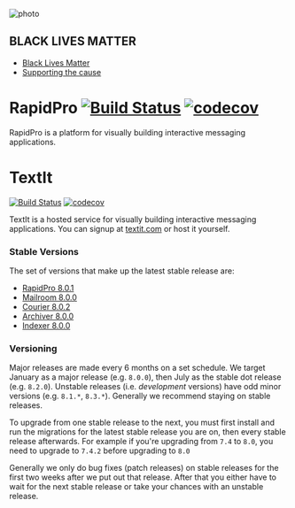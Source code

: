![photo](https://i.imgur.com/PKrSNGY.png)
## BLACK LIVES MATTER

- [Black Lives Matter](https://blacklivesmatter.com/)
- [Supporting the cause](https://act.unicefusa.org/blm)

# RapidPro [![Build Status](https://github.com/Ilhasoft/rapidpro/workflows/CI/badge.svg)](https://github.com/Ilhasoft/rapidpro/actions?query=workflow%3ACI) [![codecov](https://codecov.io/gh/rapidpro/rapidpro/branch/master/graph/badge.svg)](https://codecov.io/gh/rapidpro/rapidpro)

RapidPro is a platform for visually building interactive messaging applications.
# TextIt

[![Build Status](https://github.com/nyaruka/rapidpro/workflows/CI/badge.svg)](https://github.com/nyaruka/rapidpro/actions?query=workflow%3ACI) 
[![codecov](https://codecov.io/gh/nyaruka/rapidpro/branch/main/graph/badge.svg)](https://codecov.io/gh/nyaruka/rapidpro)

TextIt is a hosted service for visually building interactive messaging applications. You can signup at 
[textit.com](https://textit.com) or host it yourself.

### Stable Versions

The set of versions that make up the latest stable release are:

 * [RapidPro 8.0.1](https://github.com/rapidpro/rapidpro/releases/tag/v8.0.1)
 * [Mailroom 8.0.0](https://github.com/rapidpro/mailroom/releases/tag/v8.0.0)
 * [Courier 8.0.2](https://github.com/nyaruka/courier/releases/tag/v8.0.2)
 * [Archiver 8.0.0](https://github.com/nyaruka/rp-archiver/releases/tag/v8.0.0)
 * [Indexer 8.0.0](https://github.com/nyaruka/rp-indexer/releases/tag/v8.0.0)

### Versioning

Major releases are made every 6 months on a set schedule. We target January as a major release (e.g. `8.0.0`), then 
July as the stable dot release (e.g. `8.2.0`). Unstable releases (i.e. *development* versions) have odd minor versions 
(e.g. `8.1.*`, `8.3.*`). Generally we recommend staying on stable releases.

To upgrade from one stable release to the next, you must first install and run the migrations
for the latest stable release you are on, then every stable release afterwards. For example if you're upgrading from 
`7.4` to `8.0`, you need to upgrade to `7.4.2` before upgrading to `8.0`

Generally we only do bug fixes (patch releases) on stable releases for the first two weeks after we put
out that release. After that you either have to wait for the next stable release or take your chances with an unstable 
release.
